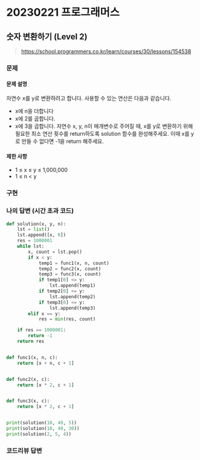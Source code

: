 # 20230221 프로그래머스

## 숫자 변환하기 (Level 2)
> https://school.programmers.co.kr/learn/courses/30/lessons/154538

### 문제
#### 문제 설명
자연수 x를 y로 변환하려고 합니다. 사용할 수 있는 연산은 다음과 같습니다.
- x에 n을 더합니다
- x에 2를 곱합니다.
- x에 3을 곱합니다.
자연수 x, y, n이 매개변수로 주어질 때, x를 y로 변환하기 위해 필요한 최소 연산 횟수를 return하도록 solution 함수를 완성해주세요. 이때 x를 y로 만들 수 없다면 -1을 return 해주세요.

#### 제한 사항
- 1 ≤ x ≤ y ≤ 1,000,000
- 1 ≤ n < y

### 구현

### 나의 답변 (시간 초과 코드)
```python
def solution(x, y, n):
    lst = list()
    lst.append([x, 0])
    res = 1000001
    while lst:
        x, count = lst.pop()
        if x < y:
            temp1 = func1(x, n, count)
            temp2 = func2(x, count)
            temp3 = func3(x, count)
            if temp1[0] <= y:
                lst.append(temp1)
            if temp2[0] <= y:
                lst.append(temp2)
            if temp3[0] <= y:
                lst.append(temp3)
        elif x == y:
            res = min(res, count)

    if res == 1000001:
        return -1
    return res


def func1(x, n, c):
    return [x + n, c + 1]


def func2(x, c):
    return [x * 2, c + 1]


def func3(x, c):
    return [x * 2, c + 1]


print(solution(10, 40, 5))
print(solution(10, 40, 30))
print(solution(2, 5, 4))

```

### 코드리뷰 답변
```python

```